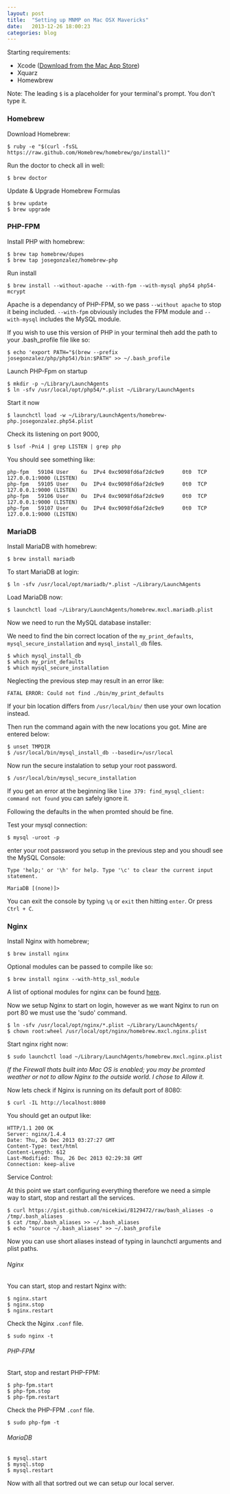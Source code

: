 ```yaml
---
layout: post
title:  "Setting up MNMP on Mac OSX Mavericks"
date:   2013-12-26 18:00:23
categories: blog
---
```


Starting requirements:

- Xcode ([Download from the Mac App Store](https://itunes.apple.com/de/app/xcode/id497799835))
- Xquarz
- Homewbrew

Note: The leading `$` is a placeholder for your terminal's prompt. You don't type it.


### Homebrew


Download Homebrew:

    $ ruby -e "$(curl -fsSL https://raw.github.com/Homebrew/homebrew/go/install)"

Run the doctor to check all in well:

    $ brew doctor

Update & Upgrade Homebrew Formulas

    $ brew update
    $ brew upgrade

### PHP-FPM

Install PHP with homebrew:

    $ brew tap homebrew/dupes
    $ brew tap josegonzalez/homebrew-php

Run install

    $ brew install --without-apache --with-fpm --with-mysql php54 php54-mcrypt

Apache is a dependancy of PHP-FPM, so we pass `--without apache` to stop it being included. `--with-fpm` obviously includes the FPM module and `--with-mysql` includes the MySQL module.


If you wish to use this version of PHP in your terminal theh add the path to your .bash_profile file like so:

    $ echo 'export PATH="$(brew --prefix josegonzalez/php/php54)/bin:$PATH" >> ~/.bash_profile

Launch PHP-Fpm on startup

    $ mkdir -p ~/Library/LaunchAgents
    $ ln -sfv /usr/local/opt/php54/*.plist ~/Library/LaunchAgents

Start it now

    $ launchctl load -w ~/Library/LaunchAgents/homebrew-php.josegonzalez.php54.plist

Check its listening on port 9000,

    $ lsof -Pni4 | grep LISTEN | grep php
    
You should see something like:

    php-fpm   59104 User    6u  IPv4 0xc9098fd6af2dc9e9      0t0  TCP 127.0.0.1:9000 (LISTEN)
    php-fpm   59105 User    0u  IPv4 0xc9098fd6af2dc9e9      0t0  TCP 127.0.0.1:9000 (LISTEN)
    php-fpm   59106 User    0u  IPv4 0xc9098fd6af2dc9e9      0t0  TCP 127.0.0.1:9000 (LISTEN)
    php-fpm   59107 User    0u  IPv4 0xc9098fd6af2dc9e9      0t0  TCP 127.0.0.1:9000 (LISTEN)

### MariaDB

Install MariaDB with homebrew:

    $ brew install mariadb
    
To start MariaDB at login:

    $ ln -sfv /usr/local/opt/mariadb/*.plist ~/Library/LaunchAgents
    
Load MariaDB now:

    $ launchctl load ~/Library/LaunchAgents/homebrew.mxcl.mariadb.plist
    
Now we need to run the MySQL database installer:

We need to find the bin correct location of the `my_print_defaults`, `mysql_secure_installation` and `mysql_install_db` files.

    $ which mysql_install_db
    $ which my_print_defaults
    $ which mysql_secure_installation
    
Neglecting the previous step may result in an error like:

`FATAL ERROR: Could not find ./bin/my_print_defaults`
    
If your bin location differs from `/usr/local/bin/` then use your own location instead.
    
Then run the command again with the new locations you got. Mine are entered below:
 
    $ unset TMPDIR
    $ /usr/local/bin/mysql_install_db --basedir=/usr/local 
    
Now run the secure instalation to setup your root password.

    $ /usr/local/bin/mysql_secure_installation
    
If you get an error at the beginning like `line 379: find_mysql_client: command not found` you can safely ignore it.

Following the defaults in the when promted should be fine.

Test your mysql connection:

	$ mysql -uroot -p
	
enter your root password you setup in the previous step and you shoudl see the MySQL Console:

	Type 'help;' or '\h' for help. Type '\c' to clear the current input statement.

	MariaDB [(none)]>
	
You can exit the console by typing `\q` or `exit` then hitting `enter`. Or press `Ctrl + C`.

### Nginx

Install Nginx with homebrew;

	$ brew install nginx
	
Optional modules can be passed to compile like so:

	$ brew install nginx --with-http_ssl_module

A list of optional modules for nginx can be found [here](http://wiki.nginx.org/Modules).

Now we setup Nginx to start on login, however as we want Nginx to run on port 80 we must use the 'sudo' command.

	$ ln -sfv /usr/local/opt/nginx/*.plist ~/Library/LaunchAgents/
	$ chown root:wheel /usr/local/opt/nginx/homebrew.mxcl.nginx.plist
	
Start nginx right now:

	$ sudo launchctl load ~/Library/LaunchAgents/homebrew.mxcl.nginx.plist
	
*If the Firewall thats built into Mac OS is enabled; you may be promted weather or not to allow Nginx to the outside world. I chose to Allow it.*

Now lets check if Nginx is running on its default port of 8080:
	
	$ curl -IL http://localhost:8080
	
You should get an output like:

	HTTP/1.1 200 OK
	Server: nginx/1.4.4
	Date: Thu, 26 Dec 2013 03:27:27 GMT
	Content-Type: text/html
	Content-Length: 612
	Last-Modified: Thu, 26 Dec 2013 02:29:38 GMT
	Connection: keep-alive
	
Service Control:

At this point we start configuring everything therefore we need a simple way to start, stop and restart all the services. 

	$ curl https://gist.github.com/nicekiwi/8129472/raw/bash_aliases -o /tmp/.bash_aliases
	$ cat /tmp/.bash_aliases >> ~/.bash_aliases
	$ echo "source ~/.bash_aliases" >> ~/.bash_profile
	
Now you can use short aliases instead of typing in launchctl arguments and plist paths.

###### Nginx

You can start, stop and restart Nginx with:

	$ nginx.start
	$ nginx.stop
	$ nginx.restart
	
Check the Nginx `.conf` file.
	
	$ sudo nginx -t
	
###### PHP-FPM

Start, stop and restart PHP-FPM:

	$ php-fpm.start
	$ php-fpm.stop
	$ php-fpm.restart
	
Check the PHP-FPM `.conf` file.
	
	$ sudo php-fpm -t
	
###### MariaDB

	$ mysql.start
	$ mysql.stop
	$ mysql.restart

Now with all that sortred out we can setup our local server.

